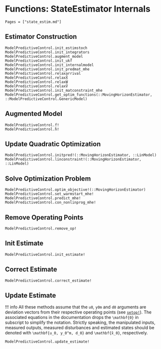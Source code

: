 # Functions: StateEstimator Internals

```@contents
Pages = ["state_estim.md"]
```

## Estimator Construction

```@docs
ModelPredictiveControl.init_estimstoch
ModelPredictiveControl.init_integrators
ModelPredictiveControl.augment_model
ModelPredictiveControl.init_ukf
ModelPredictiveControl.init_internalmodel
ModelPredictiveControl.init_predmat_mhe
ModelPredictiveControl.relaxarrival
ModelPredictiveControl.relaxX̂
ModelPredictiveControl.relaxŴ
ModelPredictiveControl.relaxV̂
ModelPredictiveControl.init_matconstraint_mhe
ModelPredictiveControl.get_optim_functions(::MovingHorizonEstimator, ::ModelPredictiveControl.GenericModel)
```

## Augmented Model

```@docs
ModelPredictiveControl.f̂!
ModelPredictiveControl.ĥ!
```

## Update Quadratic Optimization

```@docs
ModelPredictiveControl.initpred!(::MovingHorizonEstimator, ::LinModel)
ModelPredictiveControl.linconstraint!(::MovingHorizonEstimator, ::LinModel)
```

## Solve Optimization Problem

```@docs
ModelPredictiveControl.optim_objective!(::MovingHorizonEstimator)
ModelPredictiveControl.set_warmstart_mhe!
ModelPredictiveControl.predict_mhe!
ModelPredictiveControl.con_nonlinprog_mhe!
```

## Remove Operating Points

```@docs
ModelPredictiveControl.remove_op!
```

## Init Estimate

```@docs
ModelPredictiveControl.init_estimate!
```

## Correct Estimate

```@docs
ModelPredictiveControl.correct_estimate!
```

## Update Estimate

!!! info
    All these methods assume that the `u0`, `y0m` and `d0` arguments are deviation vectors
    from their respective operating points (see [`setop!`](@ref)). The associated equations
    in the documentation drops the ``\mathbf{0}`` in subscript to simplify the notation.
    Strictly speaking, the manipulated inputs, measured outputs, measured disturbances and
    estimated states should be denoted with ``\mathbf{u_0, y_0^m, d_0}`` and
    ``\mathbf{x̂_0}``, respectively.

```@docs
ModelPredictiveControl.update_estimate!
```
